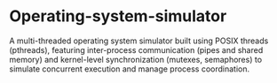 # Operating-system-simulator
A multi-threaded operating system simulator built using POSIX threads (pthreads), featuring inter-process communication (pipes and shared memory) and kernel-level synchronization (mutexes, semaphores) to simulate concurrent execution and manage process coordination.

